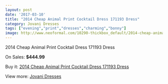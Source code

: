 ```yaml
---
layout: post
date: '2017-03-10'
title: "2014 Cheap Animal Print Cocktail Dress 171193 Dress"
category: Jovani Dresses
tags: ["evening","print","dresses","charming","bonny"]
image: http://www.neoformal.com/10290-thickbox_default/2014-cheap-animal-print-cocktail-dress-171193-dress.jpg
---
```

2014 Cheap Animal Print Cocktail Dress 171193 Dress

On Sales: **$444.99**
<a href="https://www.neoformal.com/en/jovani-dresses-2014/3563-2014-cheap-animal-print-cocktail-dress-171193-dress.html"><amp-img layout="responsive" width="600" height="600" src="//www.neoformal.com/10290-thickbox_default/2014-cheap-animal-print-cocktail-dress-171193-dress.jpg" alt="2014 Cheap Animal Print Cocktail Dress 171193 Dress 0" /></a>
<a href="https://www.neoformal.com/en/jovani-dresses-2014/3563-2014-cheap-animal-print-cocktail-dress-171193-dress.html"><amp-img layout="responsive" width="600" height="600" src="//www.neoformal.com/10291-thickbox_default/2014-cheap-animal-print-cocktail-dress-171193-dress.jpg" alt="2014 Cheap Animal Print Cocktail Dress 171193 Dress 1" /></a>

Buy it: [2014 Cheap Animal Print Cocktail Dress 171193 Dress](https://www.neoformal.com/en/jovani-dresses-2014/3563-2014-cheap-animal-print-cocktail-dress-171193-dress.html "2014 Cheap Animal Print Cocktail Dress 171193 Dress")

View more: [Jovani Dresses](https://www.neoformal.com/en/48-jovani-dresses-2014 "Jovani Dresses")